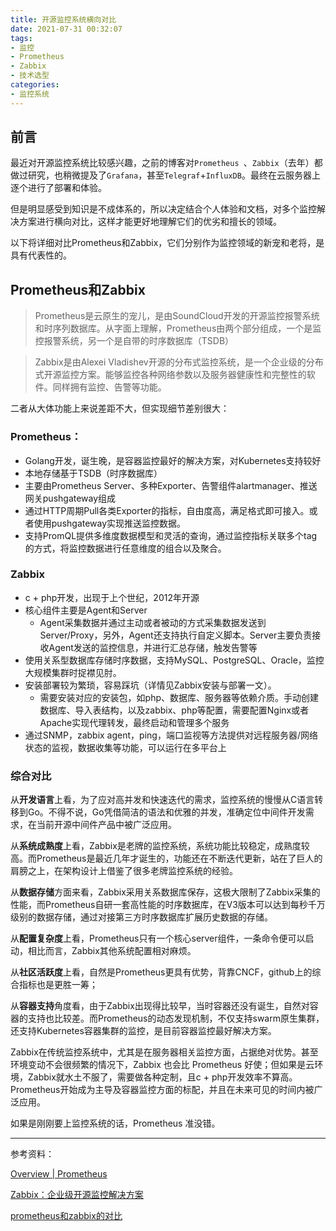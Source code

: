 ```yaml
---
title: 开源监控系统横向对比
date: 2021-07-31 00:32:07
tags: 
- 监控
- Prometheus
- Zabbix
- 技术选型
categories: 
- 监控系统
---
```


## 前言

最近对开源监控系统比较感兴趣，之前的博客对`Prometheus `、`Zabbix`（去年）都做过研究，也稍微提及了`Grafana`，甚至`Telegraf`+`InfluxDB`。最终在云服务器上逐个进行了部署和体验。

但是明显感受到知识是不成体系的，所以决定结合个人体验和文档，对多个监控解决方案进行横向对比，这样才能更好地理解它们的优劣和擅长的领域。

以下将详细对比Prometheus和Zabbix，它们分别作为监控领域的新宠和老将，是具有代表性的。

<!-- more -->

## Prometheus和Zabbix

> Prometheus是云原生的宠儿，是由SoundCloud开发的开源监控报警系统和时序列数据库。从字面上理解，Prometheus由两个部分组成，一个是监控报警系统，另一个是自带的时序数据库（TSDB）

>Zabbix是由Alexei Vladishev开源的分布式监控系统，是一个企业级的分布式开源监控方案。能够监控各种网络参数以及服务器健康性和完整性的软件。同样拥有监控、告警等功能。

二者从大体功能上来说差距不大，但实现细节差别很大：

### Prometheus：

- Golang开发，诞生晚，是容器监控最好的解决方案，对Kubernetes支持较好
- 本地存储基于TSDB（时序数据库）
- 主要由Prometheus Server、多种Exporter、告警组件alartmanager、推送网关pushgateway组成
- 通过HTTP周期Pull各类Exporter的指标，自由度高，满足格式即可接入。或者使用pushgateway实现推送监控数据。
- 支持PromQL提供多维度数据模型和灵活的查询，通过监控指标关联多个tag的方式，将监控数据进行任意维度的组合以及聚合。

### Zabbix

- c + php开发，出现于上个世纪，2012年开源
- 核心组件主要是Agent和Server
  - Agent采集数据并通过主动或者被动的方式采集数据发送到Server/Proxy，另外，Agent还支持执行自定义脚本。Server主要负责接收Agent发送的监控信息，并进行汇总存储，触发告警等
- 使用关系型数据库存储时序数据，支持MySQL、PostgreSQL、Oracle，监控大规模集群时捉襟见肘。
- 安装部署较为繁琐，容易踩坑（详情见Zabbix安装与部署一文）。
  - 需要安装对应的安装包，如php、数据库、服务器等依赖介质。手动创建数据库、导入表结构，以及zabbix、php等配置，需要配置Nginx或者Apache实现代理转发，最终启动和管理多个服务
- 通过SNMP，zabbix agent，ping，端口监视等方法提供对远程服务器/网络状态的监视，数据收集等功能，可以运行在多平台上

### 综合对比

从**开发语言**上看，为了应对高并发和快速迭代的需求，监控系统的慢慢从C语言转移到Go。不得不说，Go凭借简洁的语法和优雅的并发，准确定位中间件开发需求，在当前开源中间件产品中被广泛应用。

从**系统成熟度**上看，Zabbix是老牌的监控系统，系统功能比较稳定，成熟度较高。而Prometheus是最近几年才诞生的，功能还在不断迭代更新，站在了巨人的肩膀之上，在架构设计上借鉴了很多老牌监控系统的经验。

从**数据存储**方面来看，Zabbix采用关系数据库保存，这极大限制了Zabbix采集的性能，而Prometheus自研一套高性能的时序数据库，在V3版本可以达到每秒千万级别的数据存储，通过对接第三方时序数据库扩展历史数据的存储。

从**配置复杂度**上看，Prometheus只有一个核心server组件，一条命令便可以启动，相比而言，Zabbix其他系统配置相对麻烦。

从**社区活跃度**上看，自然是Prometheus更具有优势，背靠CNCF，github上的综合指标也是更胜一筹；

从**容器支持**角度看，由于Zabbix出现得比较早，当时容器还没有诞生，自然对容器的支持也比较差。而Prometheus的动态发现机制，不仅支持swarm原生集群，还支持Kubernetes容器集群的监控，是目前容器监控最好解决方案。

Zabbix在传统监控系统中，尤其是在服务器相关监控方面，占据绝对优势。甚至环境变动不会很频繁的情况下，Zabbix 也会比 Prometheus 好使；但如果是云环境，Zabbix就水土不服了，需要做各种定制，且c + php开发效率不算高。Prometheus开始成为主导及容器监控方面的标配，并且在未来可见的时间内被广泛应用。

如果是刚刚要上监控系统的话，Prometheus 准没错。



-------------

参考资料：

[Overview | Prometheus](https://prometheus.io/docs/introduction/overview/)

[Zabbix：企业级开源监控解决方案](https://www.zabbix.com/cn)

[prometheus和zabbix的对比](https://www.cnblogs.com/xiaoyuxixi/p/12235979.html)

